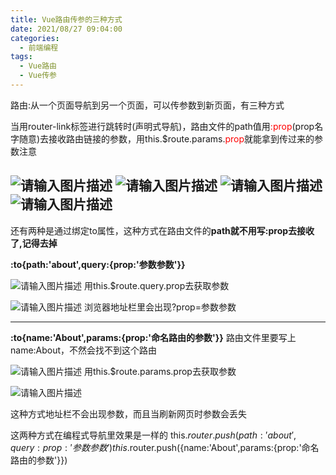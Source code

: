 ```yaml
---
title: Vue路由传参的三种方式
date: 2021/08/27 09:04:00
categories: 
  - 前端编程
tags: 
  - Vue路由
  - Vue传参
---
```



路由:从一个页面导航到另一个页面，可以传参数到新页面，有三种方式

当用router-link标签进行跳转时(声明式导航)，路由文件的path值用<font color="red">:prop</font>(prop名字随意)去接收路由链接的参数，用this.$route.params.<font color="red">prop</font>就能拿到传过来的参数注意

![请输入图片描述][1]
![请输入图片描述][2]
![请输入图片描述][3]
![请输入图片描述][4]
--- 

还有两种是通过绑定to属性，这种方式在路由文件的**path就不用写:prop去接收了,记得去掉**

**:to{path:'about',query:{prop:'参数参数'}}**

![请输入图片描述][5]
用this.$route.query.prop去获取参数

![请输入图片描述][6]
浏览器地址栏里会出现?prop=参数参数

--- 
**:to{name:'About',params:{prop:'命名路由的参数'}}**
路由文件里要写上name:About，不然会找不到这个路由

![请输入图片描述][7]
用this.$route.params.prop去获取参数

![请输入图片描述][8]

这种方式地址栏不会出现参数，而且当刷新网页时参数会丢失

这两种方式在编程式导航里效果是一样的
this.$router.push({path:'about',query:{prop:'参数参数'}})
this.$router.push({name:'About',params:{prop:'命名路由的参数'}})

  [1]: https://img10.360buyimg.com/ddimg/jfs/t1/206967/33/7152/44163/617b41b7E34fbd586/a129c5b48eb45946.png
  [2]: https://img13.360buyimg.com/ddimg/jfs/t1/203659/32/13099/50428/617b41d9E5a321cd6/28f80768eab8e2f6.png
  [3]: https://img13.360buyimg.com/ddimg/jfs/t1/207973/18/7221/44875/617b41edE23302fd2/acd17d1259733e48.png
  [4]: https://img11.360buyimg.com/ddimg/jfs/t1/161548/8/22787/10466/617b4622E0b971619/b41ef058ed862b03.png
  [5]: https://img10.360buyimg.com/ddimg/jfs/t1/170217/33/21283/41772/617b4779E6ec216cd/5e6fae57dd89e5b4.png
  [6]: https://img12.360buyimg.com/ddimg/jfs/t1/219012/19/2250/8813/617b4622E565a5b79/422be182c93361ff.png
  [7]: https://img14.360buyimg.com/ddimg/jfs/t1/141331/36/21084/40940/617b4841E9b60f188/f1e918dc233fdece.png
  [8]: https://img13.360buyimg.com/ddimg/jfs/t1/145941/14/21202/11374/617b4841E157d8ebc/f3aa6bf430628165.png